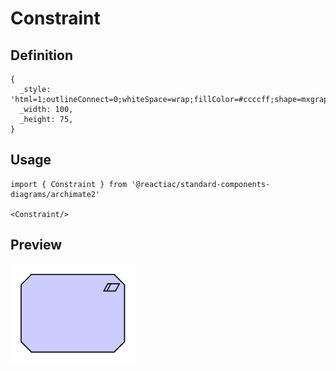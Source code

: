 # Constraint

## Definition

```
{
  _style: 'html=1;outlineConnect=0;whiteSpace=wrap;fillColor=#ccccff;shape=mxgraph.archimate.motiv;motivType=const',
  _width: 100,
  _height: 75,
}
```

## Usage

```
import { Constraint } from '@reactiac/standard-components-diagrams/archimate2'

<Constraint/>
```

## Preview

<img src="./constraint.png" width="200"/>
